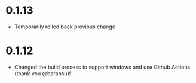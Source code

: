 # 0.1.13

- Temporarily rolled back previous change

# 0.1.12

- Changed the build process to support windows and use Github Actions (thank you @baransu)!